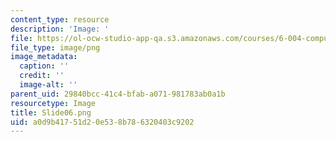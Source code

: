 ```yaml
---
content_type: resource
description: 'Image: '
file: https://ol-ocw-studio-app-qa.s3.amazonaws.com/courses/6-004-computation-structures-spring-2017/a0d9b41751d20e538b786320403c9202_Slide06.png
file_type: image/png
image_metadata:
  caption: ''
  credit: ''
  image-alt: ''
parent_uid: 29840bcc-41c4-bfab-a071-981783ab0a1b
resourcetype: Image
title: Slide06.png
uid: a0d9b417-51d2-0e53-8b78-6320403c9202
---
```

